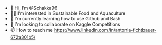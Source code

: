 - 👋 Hi, I’m @Schakka96
- 🌱👀 I’m interested in Sustainable Food and Aquaculture
- 👀 I’m currently learning how to use Github and Bash
- 💞️ I’m looking to collaborate on Kaggle Competitions
- 📫 How to reach me https://www.linkedin.com/in/antonia-fichtbauer-672a301b5/

<!---
Schakka96/Schakka96 is a ✨ special ✨ repository because its `README.md` (this file) appears on your GitHub profile.
You can click the Preview link to take a look at your changes.
--->
